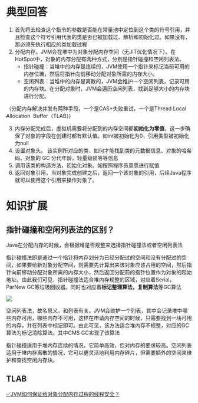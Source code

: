 # 典型回答
1. 首先将去检查这个指令的参数是否能在常量池中定位到这个类的符号引用，并且检查这个符号引用代表的类是否已被加载过、解析和初始化过。如果没有，那必须先执行相应的类加载过程
2. 分配内存。JVM会在堆中为对象分配内存空间（无JIT优化情况下）。在HotSpot中，对象的内存分配有两种方式，分别是指针碰撞和空闲列表法。
    - 指针碰撞：当堆中的内存是连续的，JVM使用一个指针来标记当前可用的内存位置，然后将指针向前移动分配对象所需的内存大小。
    - 空闲列表：当堆中的内存是离散的，JVM会维护一个空闲列表，记录可用的内存块。在分配对象时，JVM会遍历空闲列表，找到足够大小的内存块进行分配。

（分配内存解决并发有两种手段，一个是CAS+失败重试，一个是Thread Local Allocation  Buffer（TLAB）)

3. 内存分配完成后，虚拟机需要将分配到的内存空间都**初始化为零值**，这一步确保了对象的字段在创建时都有默认值。如int被初始化为0，引用类型被初始化为null
4. 设置对象头。 该实例所对应的类、如何才能找到类的元数据信息、对象的哈希码、对象的 GC 分代年龄，轻量级锁等等信息
5. 调用该类的构造方法，初始化对象。如按照程序员意愿进行赋值
6. 返回对象引用，当对象完成创建之后，返回一个该对象的引用，后续Java程序就可以使用这个引用来操作对象了。

# 知识扩展
## 指针碰撞和空闲列表法的区别？
Java在分配内存的时候，会根据堆是否规整来选择指针碰撞法或者空闲列表法



指针碰撞法即是通过一个指针将内存划分为已经分配过的空间和没有分配过的空间，如果要给新对象分配空间，则需要先计算出来该对象应该占用的空间，然后指针向前移动分配对象所需的内存大小，然后返回分配前的指针位置作为对象的起始地址。由此我们可见，指针碰撞法适合堆内存规整的区域，对应着Serial，ParNew GC等垃圾回收器。同时也对应着**标记整理算法，复制算法**等GC算法



![](https://cdn.nlark.com/yuque/0/2023/png/5378072/1687075625079-8b59eeef-1840-4fbe-807b-0cccdb5f8e94.png)



空闲列表法，故名思义，和列表有关。JVM会维护一个列表，其中会记录堆中哪些内存可用，哪些内存不可用，这样在申请内存空间的时候，只需要找到一块可用的内存，并在列表中标记即可。由此可见，该方法适合堆内存不规整，对应的GC算法为标记清除算法。其中CMS GC实现了该算法



指针碰撞适用于堆内存连续的情况，它简单高效，但对内存的要求较高。空闲列表适用于堆内存离散的情况，它可以更灵活地利用内存碎片，但需要额外的空间来维护和查找空闲内存块。



## TLAB


[✅JVM如何保证给对象分配内存过程的线程安全？](https://www.yuque.com/hollis666/qyhor6/gea4my)



